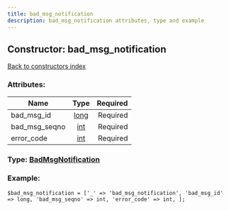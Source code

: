 ```yaml
---
title: bad_msg_notification
description: bad_msg_notification attributes, type and example
---
```

## Constructor: bad\_msg\_notification  
[Back to constructors index](index.md)



### Attributes:

| Name     |    Type       | Required |
|----------|:-------------:|---------:|
|bad\_msg\_id|[long](../types/long.md) | Required|
|bad\_msg\_seqno|[int](../types/int.md) | Required|
|error\_code|[int](../types/int.md) | Required|



### Type: [BadMsgNotification](../types/BadMsgNotification.md)


### Example:

```
$bad_msg_notification = ['_' => 'bad_msg_notification', 'bad_msg_id' => long, 'bad_msg_seqno' => int, 'error_code' => int, ];
```